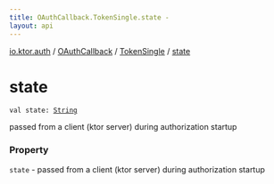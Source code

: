 ```yaml
---
title: OAuthCallback.TokenSingle.state - 
layout: api
---
```


<div class='api-docs-breadcrumbs'><a href="../../index.html">io.ktor.auth</a> / <a href="../index.html">OAuthCallback</a> / <a href="index.html">TokenSingle</a> / <a href="./state.html">state</a></div>

# state

<div class="signature"><code><span class="keyword">val </span><span class="identifier">state</span><span class="symbol">: </span><a href="https://kotlinlang.org/api/latest/jvm/stdlib/kotlin/-string/index.html"><span class="identifier">String</span></a></code></div>

passed from a client (ktor server) during authorization startup

### Property

<code>state</code> - passed from a client (ktor server) during authorization startup